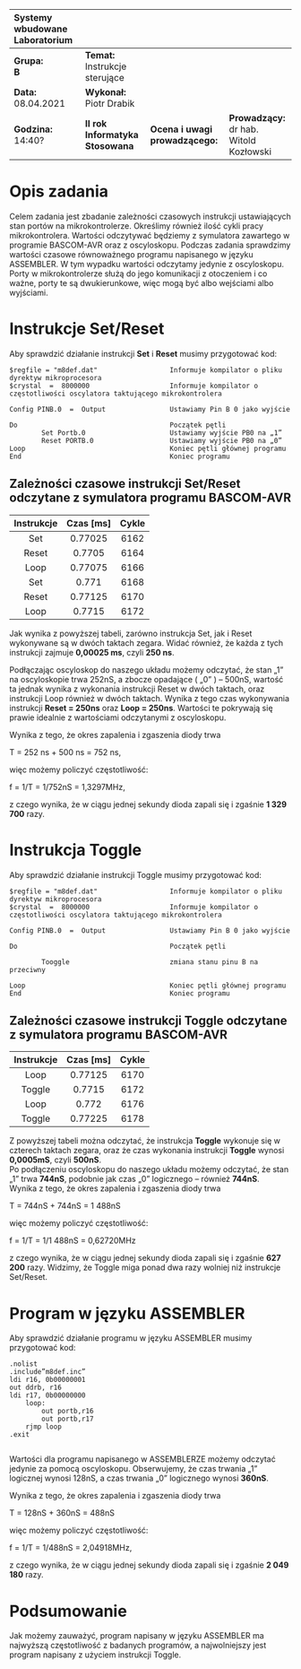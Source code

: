 |Systemy wbudowane Laboratorium | | | |
| :---                          | :--- | --- | --- | 
|**Grupa:**<br> **B**            | **Temat:** <br> Instrukcje sterujące  | | |
|**Data:**<br> 08.04.2021       | **Wykonał:** <br> Piotr Drabik        | | |
|**Godzina:**<br> 14:40?        | **II rok Informatyka Stosowana**      | **Ocena i uwagi prowadzącego:**   | **Prowadzący:**<br> dr hab. Witold Kozłowski|

# Opis zadania

Celem zadania jest zbadanie zależności czasowych instrukcji ustawiających stan portów na mikrokontrolerze. Określimy również ilość cykli pracy mikrokontrolera. Wartości odczytywać będziemy z symulatora zawartego w programie BASCOM-AVR oraz z oscyloskopu.
Podczas zadania sprawdzimy wartości czasowe równoważnego programu napisanego w języku ASSEMBLER. W tym wypadku wartości odczytamy jedynie z oscyloskopu.
 Porty w mikrokontrolerze służą do jego komunikacji z otoczeniem i co ważne, porty te są dwukierunkowe, więc mogą być albo wejściami albo wyjściami.

# Instrukcje Set/Reset

Aby sprawdzić działanie instrukcji **Set** i **Reset** musimy przygotować kod:
```
$regfile = "m8def.dat"   	            Informuje kompilator o pliku dyrektyw mikroprocesora
$crystal  =  8000000	               	Informuje kompilator o częstotliwości oscylatora taktującego mikrokontrolera

Config PINB.0  =  Output              	Ustawiamy Pin B 0 jako wyjście

Do		               	                Początek pętli
        Set Portb.0                    	Ustawiamy wyjście PB0 na „1”
        Reset PORTB.0 		            Ustawiamy wyjście PB0 na „0”
Loop			 	                    Koniec pętli głównej programu
End				 	                    Koniec programu
```


## Zależności czasowe instrukcji Set/Reset odczytane  z symulatora programu BASCOM-AVR

| **Instrukcje**| **Czas [ms]** | **Cykle** |
| :---:         | :---:         |   :---:   |
|Set	    |0.77025        |  	    6162    |
|Reset	    |0.7705         |   	6164    |
|Loop	    |0.77075        |  	    6166    |
|Set	    |0.771          |    	6168    |
|Reset 	    |0.77125        |  	    6170    |
|Loop	    |0.7715         |   	6172    |


Jak wynika z powyższej tabeli, zarówno instrukcja Set, jak i Reset wykonywane są w dwóch taktach zegara. Widać również, że każda z tych instrukcji zajmuje **0,00025 ms**, czyli **250 ns**.<br>

Podłączając  oscyloskop do naszego układu możemy odczytać, że stan „1” na oscyloskopie trwa 252nS, a zbocze opadające ( „0” )  – 500nS, wartość ta jednak wynika z wykonania instrukcji Reset w dwóch taktach, oraz instrukcji Loop również w dwóch taktach. Wynika z tego czas wykonywania instrukcji **Reset = 250ns** oraz **Loop = 250ns**. Wartości te pokrywają się prawie idealnie z wartościami odczytanymi z oscyloskopu.<br>

Wynika z tego, że okres  zapalenia i zgaszenia diody trwa  

T = 252 ns + 500 ns = 752 ns,

 więc możemy policzyć częstotliwość:


f = 1/T = 1/752nS = 1,3297MHz,

z czego wynika, że w ciągu jednej sekundy dioda zapali się i zgaśnie **1 329 700** razy.

# Instrukcja Toggle

Aby sprawdzić działanie instrukcji Toggle musimy przygotować kod:
```
$regfile = "m8def.dat"   	            Informuje kompilator o pliku dyrektyw mikroprocesora
$crystal  =  8000000	               	Informuje kompilator o częstotliwości oscylatora taktującego mikrokontrolera

Config PINB.0  =  Output              	Ustawiamy Pin B 0 jako wyjście

Do		               	                Początek pętli
                                     	
        Tooggle     		            zmiana stanu pinu B na przeciwny

Loop			 	                    Koniec pętli głównej programu
End				 	                    Koniec programu
```


## Zależności czasowe instrukcji Toggle odczytane  z symulatora programu BASCOM-AVR

| **Instrukcje**| **Czas [ms]** | **Cykle** |
| :---:         | :---:         |   :---:   |
|   Loop    |	0.77125 |	6170    |
|   Toggle  |	0.7715  |	6172    |
|   Loop    |	0.772   |	6176    |
|   Toggle  |	0.77225 |	6178    |


Z powyższej tabeli można odczytać, że instrukcja **Toggle** wykonuje się w czterech taktach zegara, oraz że czas wykonania instrukcji **Toggle** wynosi **0,0005mS**, czyli **500nS**.<br>
Po podłączeniu oscyloskopu do naszego układu możemy odczytać, że stan „1” trwa **744nS**, podobnie jak czas „0” logicznego – również **744nS**.<br> 
Wynika z tego, że okres zapalenia i zgaszenia diody trwa  

T = 744nS + 744nS = 1 488nS

 więc możemy policzyć częstotliwość:


f = 1/T = 1/1 488nS = 0,62720MHz<br>

z czego wynika, że w ciągu jednej sekundy dioda zapali się i zgaśnie **627 200** razy.
Widzimy, że Toggle miga ponad dwa razy wolniej niż instrukcje Set/Reset.


#	Program w języku ASSEMBLER

Aby sprawdzić działanie programu w języku ASSEMBLER musimy przygotować kod:

```
.nolist
.include”m8def.inc”
ldi r16, 0b00000001
out ddrb, r16
ldi r17, 0b00000000
    loop:
        out portb,r16
        out portb,r17
    rjmp loop
.exit


```

Wartości dla programu napisanego w ASSEMBLERZE możemy odczytać jedynie za pomocą oscyloskopu. Obserwujemy, że czas trwania „1” logicznej wynosi 128nS, a czas trwania „0” logicznego wynosi **360nS**.


Wynika z tego, że okres zapalenia i zgaszenia diody trwa  

T = 128nS + 360nS = 488nS 

więc możemy policzyć częstotliwość:


f = 1/T = 1/488nS = 2,04918MHz,


z czego wynika, że w ciągu jednej sekundy dioda zapali się i zgaśnie **2 049 180** razy.

# Podsumowanie 

Jak możemy zauważyć, program napisany w języku ASSEMBLER ma najwyższą częstotliwość z badanych programów, a najwolniejszy jest program napisany z użyciem instrukcji Toggle.